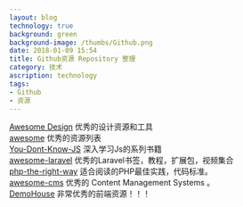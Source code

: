 ```yaml
---
layout: blog
technology: true
background: green
background-image: /thumbs/Github.png
date: 2018-01-09 15:54
title: Github资源 Repository 整理
category: 技术
ascription: technology
tags:
- Github
- 资源
---
```


[Awesome Design](https://github.com/gztchan/awesome-design) 优秀的设计资源和工具  
[awesome](https://github.com/sindresorhus/awesome) 优秀的资源列表  
[You-Dont-Know-JS](https://github.com/getify/You-Dont-Know-JS) 深入学习Js的系列书籍  
[awesome-laravel](https://github.com/chiraggude/awesome-laravel) 优秀的Laravel书签，教程，扩展包，视频集合  
[php-the-right-way](https://github.com/codeguy/php-the-right-way) 适合阅读的PHP最佳实践，代码标准。  
[awesome-cms](https://github.com/postlight/awesome-cms) 优秀的 Content Management Systems 。  
[DemoHouse](https://github.com/ichance/DemoHouse-copy) 非常优秀的前端资源！！！
